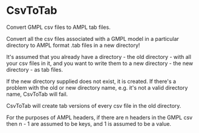 # CsvToTab
Convert GMPL csv files to AMPL tab files.

Convert all the csv files associated with a GMPL model
in a particular directory to AMPL format .tab files
in a new directory!

It's assumed that you already have a directory - the 
old directory - with all your csv files in it, 
and you want to write them to a new directory - the
new directory - as tab files.

If the new directory supplied does not exist, it
is created. If there's a problem with the old or new
directory name, e.g. it's not a valid directory
name, CsvToTab will fail.

CsvToTab will create tab versions of every csv file in the
old directory.
    
For the purposes of AMPL headers, if there are n
headers in the GMPL csv then n - 1 are assumed to 
be keys, and 1 is assumed to be a value.
